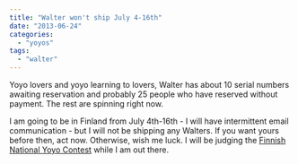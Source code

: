 ```yaml
---
title: "Walter won't ship July 4-16th"
date: "2013-06-24"
categories: 
  - "yoyos"
tags: 
  - "walter"
---
```


Yoyo lovers and yoyo learning to lovers, Walter has about 10 serial numbers awaiting reservation and probably 25 people who have reserved without payment. The rest are spinning right now.

I am going to be in Finland from July 4th-16th - I will have intermittent email communication - but I will not be shipping any Walters. If you want yours before then, act now. Otherwise, wish me luck. I will be judging the [Finnish National Yoyo Contest](https://www.facebook.com/events/148707621961314/) while I am out there.
